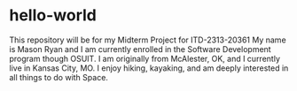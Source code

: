 # hello-world
This repository will be for my Midterm Project for ITD-2313-20361
My name is Mason Ryan and I am currently enrolled in the Software Development program though
OSUIT. I am originally from McAlester, OK, and I currently live in Kansas City, MO. I enjoy
hiking, kayaking, and am deeply interested in all things to do with Space.
